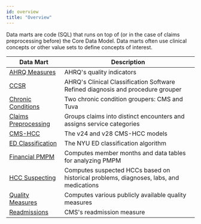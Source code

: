 ```yaml
---
id: overview
title: "Overview"
---
```


Data marts are code (SQL) that runs on top of (or in the case of claims preprocessing before) the Core Data Model.  Data marts often use clinical concepts or other value sets to define concepts of interest.  

<table class="wide-table">
  <thead>
    <tr>
      <th>Data Mart</th>
      <th>Description</th>
    </tr>
  </thead>
  <tbody>
    <tr>
      <td><a href="../data-marts/ahrq-measures">AHRQ Measures</a></td>
      <td>AHRQ's quality indicators</td>
    </tr>
    <tr>
      <td><a href="../data-marts/ccsr">CCSR</a></td>
      <td>AHRQ's Clinical Classification Software Refined diagnosis and procedure grouper</td>
    </tr>
    <tr>
      <td><a href="../data-marts/chronic-conditions">Chronic Conditions</a></td>
      <td>Two chronic condition groupers: CMS and Tuva</td>
    </tr>
    <tr>
      <td><a href="../data-marts/claims-preprocessing">Claims Preprocessing</a></td>
      <td>Groups claims into distinct encounters and assigns service categories</td>
    </tr>
    <tr>
      <td><a href="../data-marts/cms-hccs">CMS-HCC</a></td>
      <td>The v24 and v28 CMS-HCC models</td>
    </tr>
    <tr>
      <td><a href="../data-marts/ed-classification">ED Classification</a></td>
      <td>The NYU ED classification algorithm</td>
    </tr>
    <tr>
      <td><a href="../data-marts/financial-pmpm">Financial PMPM</a></td>
      <td>Computes member months and data tables for analyzing PMPM</td>
    </tr>
    <tr>
      <td><a href="../data-marts/hcc-suspecting">HCC Suspecting</a></td>
      <td>Computes suspected HCCs based on historical problems, diagnoses, labs, and medications</td>
    </tr>
    <tr>
      <td><a href="../data-marts/quality-measures">Quality Measures</a></td>
      <td>Computes various publicly available quality measures</td>
    </tr>
    <tr>
      <td><a href="../data-marts/readmissions">Readmissions</a></td>
      <td>CMS's readmission measure</td>
    </tr>
  </tbody>
</table>
